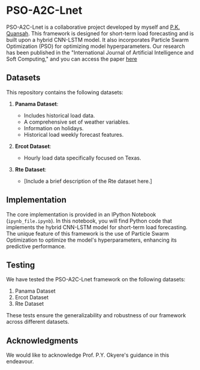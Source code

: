 # PSO-A2C-Lnet
PSO-A2C-Lnet is a collaborative project developed by myself and [P.K. Quansah](link-to-paper). This framework is designed for short-term load forecasting and is built upon a hybrid CNN-LSTM model. It also incorporates Particle Swarm Optimization (PSO) for optimizing model hyperparameters. Our research has been published in the "International Journal of Artificial Intelligence and Soft Computing," and you can access the paper [here](link-to-paper)

## Datasets
This repository contains the following datasets:

1. **Panama Dataset**:
   - Includes historical load data.
   - A comprehensive set of weather variables.
   - Information on holidays.
   - Historical load weekly forecast features.

2. **Ercot Dataset**:
   - Hourly load data specifically focused on Texas.

3. **Rte Dataset**:
   - [Include a brief description of the Rte dataset here.]

  ## Implementation

The core implementation is provided in an IPython Notebook (`ipynb_file.ipynb`). In this notebook, you will find Python code that implements the hybrid CNN-LSTM model for short-term load forecasting. The unique feature of this framework is the use of Particle Swarm Optimization to optimize the model's hyperparameters, enhancing its predictive performance.

## Testing

We have tested the PSO-A2C-Lnet framework on the following datasets:

1. Panama Dataset
2. Ercot Dataset
3. Rte Dataset

These tests ensure the generalizability and robustness of our framework across different datasets.

## Acknowledgments
We would like to acknowledge Prof. P.Y. Okyere's guidance in this endeavour.
